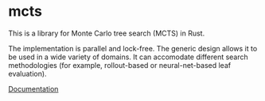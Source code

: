 # mcts

This is a library for Monte Carlo tree search (MCTS) in Rust.

The implementation is parallel and lock-free. The generic design allows it to be used in a wide variety of domains. It can accomodate different search methodologies (for example, rollout-based or neural-net-based leaf evaluation).

[Documentation](https://docs.rs/mcts)
